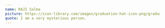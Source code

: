 ```yaml
---
name: RAJI Salma
picture: https://icon-library.com/images/graduation-hat-icon-png/graduation-hat-icon-png-29.jpg
quote: I am a very mysterious person.
---
```


